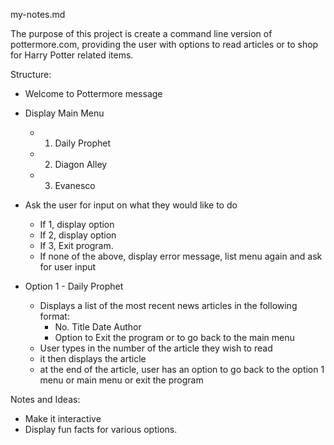 my-notes.md

The purpose of this project is create a command line version of pottermore.com, providing the user with options to read articles or to shop for Harry Potter related items. 

Structure:
- Welcome to Pottermore message
- Display Main Menu

  - 1. Daily Prophet
  - 2. Diagon Alley
  - 3. Evanesco
  
- Ask the user for input on what they would like to do
  - If 1, display option
  - If 2, display option
  - If 3, Exit program.
  - If none of the above, display error message, list menu again and ask for user input 

- Option 1 - Daily Prophet
  - Displays a list of the most recent news articles in the following format:
    - No. Title Date Author 
    - Option to Exit the program or to go back to the main menu 
  - User types in the number of the article they wish to read
  - it then displays the article
  - at the end of the article, user has an option to go back to the option 1 menu or main menu or exit the program

Notes and Ideas: 
- Make it interactive
- Display fun facts for various options. 

